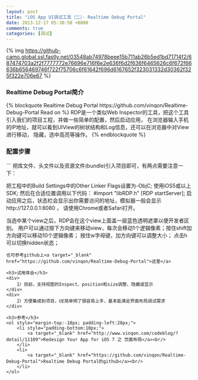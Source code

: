 ```yaml
---
layout: post
title: "iOS App UI调试工具（二）· Realtime Debug Portal"
date: 2013-12-17 05:30:58 +0800
comments: true
categories: [调试]
---
```

{% img https://github-camo.global.ssl.fastly.net/03548ab74978beee15b711ab26b5ed1bd71714f2/687474703a2f2f7777772e76696e716f6e2e636f6d2f636f6465626c6f672f66636b656469746f722f75706c6f61642f696d6167652f323031332d30362f325f322e706e67 %}
<h3>Realtime Debug Portal简介</h3>
{% blockquote Realtime Debug Portal https://github.com/vinqon/Realtime-Debug-Portal Read on %}
RDP是一个类似Web Inspector的工具，把这个工具引入我们的项目工程，并做一些简单的配置，然后启动应用，
在浏览器输入手机的IP地址，就可以看到UIView的树状结构和Log信息，还可以在浏览器中对View进行移动，
隐藏，选中高亮等操作。
{% endblockquote %}
<!--more-->

<h3>配置步骤</h3>
```
把库文件、头文件以及资源文件(bundle)引入项目即可，有两点需要注意一下：

把工程中的Build Settings中的Other Linker Flags设置为-ObjC;
使用iOS5或以上SDK;
然后在合适位置调用以下代码：
#import "libRDP.h"
[RDP startServer];
启动应用之后，状态栏会显示出你需要访问的地址，模拟器一般会显示http://127.0.0.1:8080 ，
请使用Chrome或者Safari打开。

当选中某个view之后，RDP会在这个view上面盖一层蓝色透明遮罩以便开发者区别。
用户可以通过按下方向键来移动view，每次会移动1个逻辑像素；按住shift加方向键可以移动10个逻辑像素；
按住w字母键，加方向键可以调整大小；
点击h可以切换hidden状态；
```
也可参考github上<a target="_blank" href="https://github.com/vinqon/Realtime-Debug-Portal">这里</a>

<h3>试用体会</h3>
<div>
	1）目前，支持视图的Inspect、position和size调整、隐藏或显示
</div>
<div>
    2）方便集成到项目，UE简单明了很容易上手，基本能满足界面布局调试需求
</div>

<h3>参考</h3>
<ol style="margin-top:-18px; padding-left:28px;">
	<li style="padding-bottom:10px;">
	    <a target="_blank" href="http://www.vinqon.com/codeblog/?detail/11109">Redesign Your App for iOS 7 之 页面布局</a><br/>
	</li>
	<li>
	    <a target="_blank" href="https://github.com/vinqon/Realtime-Debug-Portal">Realtime Debug Portal的github</a><br/>
	</li>
</ol>


